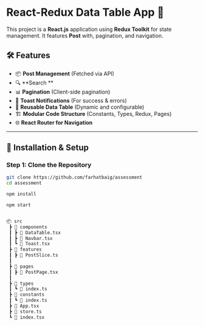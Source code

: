 # React-Redux Data Table App 🚀

This project is a **React.js** application using **Redux Toolkit** for state management. It features **Post** with, pagination, and navigation.

## 🛠️ Features
- 📦 **Post Management** (Fetched via API)
- 🔍 **Search ** 
- 📊 **Pagination** (Client-side pagination)
- 🔔 **Toast Notifications** (For success & errors)
- 🔄 **Reusable Data Table** (Dynamic and configurable)
- 🏗 **Modular Code Structure** (Constants, Types, Redux, Pages)
- 🌐 **React Router for Navigation**

---

## 🚀 Installation & Setup

### **Step 1: Clone the Repository**
```sh
git clone https://github.com/farhatbaig/assessment
cd assessment

npm install

npm start


📦 src
 ┣ 📂 components
 ┃ ┣ 📜 DataTable.tsx
 ┃ ┣ 📜 Navbar.tsx
 ┃ ┗ 📜 Toast.tsx
 ┣ 📂 features
 ┃ ┣ 📜 PostSlice.ts
 ┃ 
 ┣ 📂 pages
 ┃ ┣ 📜 PostPage.tsx
 ┃ 
 ┣ 📂 types
 ┃ ┗ 📜 index.ts
 ┣ 📂 constants
 ┃ ┗ 📜 index.ts
 ┣ 📜 App.tsx
 ┣ 📜 store.ts
 ┗ 📜 index.tsx






